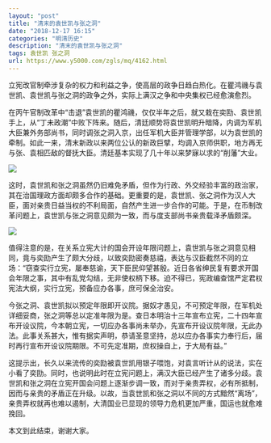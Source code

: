 ```yaml
---
layout: "post"
title: "清末的袁世凯与张之洞"
date: "2018-12-17 16:15"
categories: "明清历史"
description: "清末的袁世凯与张之洞"
tags: 袁世凯 张之洞
url: https://www.y5000.com/zgls/mq/4162.html
---
```






立宪改官制牵涉复杂的权力和利益之争，使高层的政争日趋白热化。在瞿鸿禨与袁世凯、袁世凯与张之洞的政争之外，实际上满汉之争和中央集权已经愈演愈烈。

在丙午官制改革中“击退”袁世凯的瞿鸿禨，仅仅半年之后，就又栽在奕劻、袁世凯手上，从“丁未政潮”中败下阵来。随后，清廷顺势将袁世凯明升暗降，内调为军机大臣兼外务部尚书，同时调张之洞入京，出任军机大臣并管理学部，以为袁世凯的牵制。如此一来，清末新政以来两位公认的新政巨擘，均调入京师供职，地方再无与张、袁相匹敌的督抚大臣。清廷基本实现了几十年以来梦寐以求的“削藩”大业。

![](https://img.y5000.com/uploads/allimg/161031/14241CZ3-0.jpg)

这时，袁世凯和张之洞虽然仍旧难免矛盾，但作为行政、外交经验丰富的政治家，其在治国理政方面却颇多合作的基础。更重要的是，袁世凯、张之洞作为汉人大臣，面对亲贵日益当权的不利局面，自然产生进一步合作的可能。于是，在币制改革问题上，袁世凯与张之洞意见颇为一致，而与度支部尚书亲贵载泽矛盾颇深。

![](https://img.y5000.com/uploads/allimg/161031/8-161031141Qb39.jpg)

值得注意的是，在关系立宪大计的国会开设年限问题上，袁世凯与张之洞意见相同，竟与奕劻产生了颇大分歧，以致奕劻密奏慈禧，表达与汉臣截然不同的立场：“窃查实行立宪，屡奉慈谕，天下臣民仰望甚殷。近日各省绅民复有要求开国会年限之事，其中有乱党勾结，无非使权柄下移。迫不得已，宪政编查馆严定君权宪法大纲，实行立宪，预备应办各事，庶可保全治安。

今张之洞、袁世凯拟以预定年限即开议院。据奴才愚见，不可预定年限，在军机处详细妥商，张之洞等总以定准年限为是。查日本明治十三年宣布立宪，二十四年宣布开设议院，今本朝立宪，一切应办各事尚未举办，先宣布开设议院年限，无此办法。此事关系甚大，惟有据实声明，恭请圣意坚持，总以应办各事实力奉行后，届时再行宣布开设议院期限。不可先定准期，庶权操自上，于大局有益。”

这提示出，长久以来流传的奕劻被袁世凯用银子喂饱，对袁言听计从的说法，实在小看了奕劻。同时，也说明此时在立宪问题上，满汉大臣已经产生了诸多分歧。袁世凯和张之洞在立宪开国会问题上逐渐步调一致，而对于亲贵弄权，必有所抵制，因而与亲贵的矛盾正在升级。以故，当袁世凯和张之洞以不同的方式黯然“离场”，亲贵弄权就再也难以遏制，大清国业已显现的领导力危机更加严重，国运也就愈难挽回。

本文到此结束，谢谢大家。
